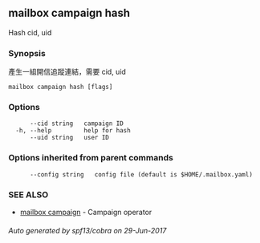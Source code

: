 ## mailbox campaign hash

Hash cid, uid

### Synopsis


產生一組開信追蹤連結，需要 cid, uid

```
mailbox campaign hash [flags]
```

### Options

```
      --cid string   campaign ID
  -h, --help         help for hash
      --uid string   user ID
```

### Options inherited from parent commands

```
      --config string   config file (default is $HOME/.mailbox.yaml)
```

### SEE ALSO
* [mailbox campaign](mailbox_campaign.md)	 - Campaign operator

###### Auto generated by spf13/cobra on 29-Jun-2017
